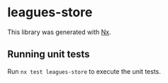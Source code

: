 # leagues-store

This library was generated with [Nx](https://nx.dev).

## Running unit tests

Run `nx test leagues-store` to execute the unit tests.
